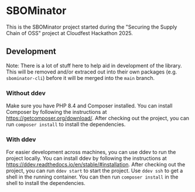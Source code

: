 # SBOMinator

This is the SBOMinator project started during the "Securing the Supply Chain of OSS" project at Cloudfest Hackathon 2025.

## Development
Note: There is a lot of stuff here to help aid in development of the library.
This will be removed and/or extraced out into their own packages (e.g. `sbominator-cli`) before it will be merged into the `main` branch.

### Without ddev
Make sure you have PHP 8.4 and Composer installed. You can install Composer by following the instructions at https://getcomposer.org/download/.
After checking out the project, you can run `composer install` to install the dependencies.

### With ddev
For easier development across machines, you can use ddev to run the project locally. You can install ddev by following the instructions at https://ddev.readthedocs.io/en/stable/#installation.
After checking out the project, you can run `ddev start` to start the project. Use `ddev ssh` to get a shell in the running container. You can then run `composer install` in the shell to install the dependencies.
